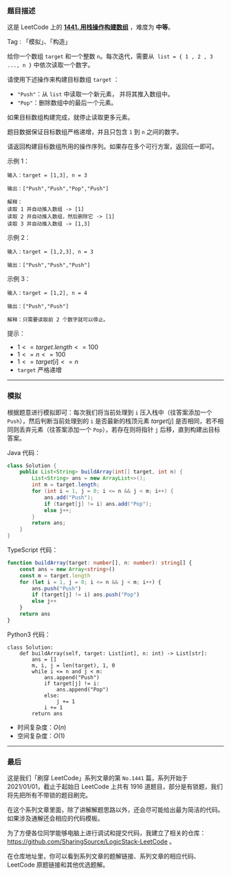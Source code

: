 ### 题目描述

这是 LeetCode 上的 **[1441. 用栈操作构建数组](https://leetcode.cn/problems/build-an-array-with-stack-operations/solution/by-ac_oier-q37s/)** ，难度为 **中等**。

Tag : 「模拟」、「构造」



给你一个数组 `target` 和一个整数 `n`。每次迭代，需要从  `list = { 1 , 2 , 3 ..., n }` 中依次读取一个数字。

请使用下述操作来构建目标数组 `target` ：

* `"Push"`：从 `list` 中读取一个新元素， 并将其推入数组中。
* `"Pop"`：删除数组中的最后一个元素。

如果目标数组构建完成，就停止读取更多元素。

题目数据保证目标数组严格递增，并且只包含 `1` 到 `n` 之间的数字。

请返回构建目标数组所用的操作序列。如果存在多个可行方案，返回任一即可。

示例 1：
```
输入：target = [1,3], n = 3

输出：["Push","Push","Pop","Push"]

解释： 
读取 1 并自动推入数组 -> [1]
读取 2 并自动推入数组，然后删除它 -> [1]
读取 3 并自动推入数组 -> [1,3]
```
示例 2：
```
输入：target = [1,2,3], n = 3

输出：["Push","Push","Push"]
```
示例 3：
```
输入：target = [1,2], n = 4

输出：["Push","Push"]

解释：只需要读取前 2 个数字就可以停止。
```

提示：
* $1 <= target.length <= 100$
* $1 <= n <= 100$
* $1 <= target[i] <= n$
* `target` 严格递增

---

### 模拟

根据题意进行模拟即可：每次我们将当前处理到 `i` 压入栈中（往答案添加一个 `Push`），然后判断当前处理到的 `i` 是否最新的栈顶元素 $target[j]$ 是否相同，若不相同则丢弃元素（往答案添加一个 `Pop`），若存在则将指针 `j` 后移，直到构建出目标答案。

Java 代码：
```Java
class Solution {
    public List<String> buildArray(int[] target, int n) {
        List<String> ans = new ArrayList<>();
        int m = target.length;
        for (int i = 1, j = 0; i <= n && j < m; i++) {
            ans.add("Push");
            if (target[j] != i) ans.add("Pop");
            else j++;
        }
        return ans;
    }
}
```
TypeScript 代码：
```TypeScript
function buildArray(target: number[], n: number): string[] {
    const ans = new Array<string>()
    const m = target.length
    for (let i = 1, j = 0; i <= n && j < m; i++) {
        ans.push("Push")
        if (target[j] != i) ans.push("Pop")
        else j++
    }
    return ans
}
```
Python3 代码：
```Python3
class Solution:
    def buildArray(self, target: List[int], n: int) -> List[str]:
        ans = []
        m, i, j = len(target), 1, 0
        while i <= n and j < m:
            ans.append("Push")
            if target[j] != i:
                ans.append("Pop")
            else:
                j += 1
            i += 1
        return ans
```
* 时间复杂度：$O(n)$
* 空间复杂度：$O(1)$

---

### 最后

这是我们「刷穿 LeetCode」系列文章的第 `No.1441` 篇，系列开始于 2021/01/01，截止于起始日 LeetCode 上共有 1916 道题目，部分是有锁题，我们将先把所有不带锁的题目刷完。

在这个系列文章里面，除了讲解解题思路以外，还会尽可能给出最为简洁的代码。如果涉及通解还会相应的代码模板。

为了方便各位同学能够电脑上进行调试和提交代码，我建立了相关的仓库：https://github.com/SharingSource/LogicStack-LeetCode 。

在仓库地址里，你可以看到系列文章的题解链接、系列文章的相应代码、LeetCode 原题链接和其他优选题解。

